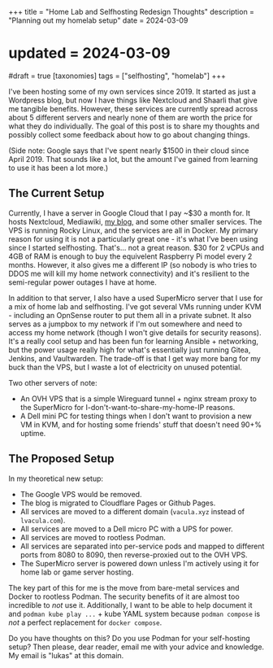 +++
title = "Home Lab and Selfhosting Redesign Thoughts"
description = "Planning out my homelab setup"
date = 2024-03-09
# updated = 2024-03-09
#draft = true
[taxonomies]
tags = ["selfhosting", "homelab"]
+++

I've been hosting some of my own services since 2019. 
It started as just a Wordpress blog, but now I have things like Nextcloud and Shaarli that give me tangible benefits. 
However, these services are currently spread across about 5 different servers and nearly none of them are worth the price for what they do individually. 
The goal of this post is to share my thoughts and possibly collect some feedback about how to go about changing things. 

(Side note: Google says that I've spent nearly $1500 in their cloud since April 2019. That sounds like a lot, but the amount I've gained from learning to use it has been a lot more.)

## The Current Setup

Currently, I have a server in Google Cloud that I pay ~$30 a month for. 
It hosts Nextcloud, Mediawiki, [my blog](https://lvacula.com), and some other smaller services. 
The VPS is running Rocky Linux, and the services are all in Docker.
My primary reason for using it is not a particularly great one - it's what I've been using since I started selfhosting. 
That's... not a great reason.
$30 for 2 vCPUs and 4GB of RAM is enough to buy the equivelent Raspberry Pi model every 2 months.
However, it also gives me a different IP (so nobody is who tries to DDOS me will kill my home network connectivity) and it's resilient to the semi-regular power outages I have at home. 

In addition to that server, I also have a used SuperMicro server that I use for a mix of home lab and selfhosting. 
I've got several VMs running under KVM - including an OpnSense router to put them all in a private subnet. 
It also serves as a jumpbox to my network if I'm out somewhere and need to access my home network (though I won't give details for security reasons).
It's a really cool setup and has been fun for learning Ansible + networking, but the power usage really high for what's essentially just running Gitea, Jenkins, and Vaultwarden. 
The trade-off is that I get way more bang for my buck than the VPS, but I waste a lot of electricity on unused potential.

Two other servers of note:
- An OVH VPS that is a simple Wireguard tunnel + nginx stream proxy to the SuperMicro for I-don't-want-to-share-my-home-IP reasons.
- A Dell mini PC for testing things when I don't want to provision a new VM in KVM, and for hosting some friends' stuff that doesn't need 90+% uptime.

## The Proposed Setup

In my theoretical new setup:
- The Google VPS would be removed.
- The blog is migrated to Cloudflare Pages or Github Pages.
- All services are moved to a different domain (`vacula.xyz` instead of `lvacula.com`).
- All services are moved to a Dell micro PC with a UPS for power.
- All services are moved to rootless Podman.
- All services are separated into per-service pods and mapped to different ports from 8080 to 8090, then reverse-proxied out to the OVH VPS.
- The SuperMicro server is powered down unless I'm actively using it for home lab or game server hosting. 

The key part of this for me is the move from bare-metal services and Docker to rootless Podman. 
The security benefits of it are almost too incredible to *not* use it. 
Additionally, I want to be able to help document it and `podman kube play ...` + kube YAML system because `podman compose` is *not* a perfect replacement for `docker compose`. 

Do you have thoughts on this?
Do you use Podman for your self-hosting setup? 
Then please, dear reader, email me with your advice and knowledge. 
My email is "lukas" at this domain. 
